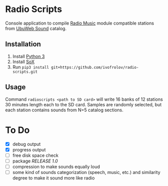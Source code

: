 # Radio Scripts

Console application to compile [Radio Music](https://musicthing.co.uk/pages/radio.html) module compatible stations from [UbuWeb Sound](https://www.ubu.com/sound/index.html) catalog.

## Installation

1. Install [Python 3](https://www.python.org/downloads/)
2. Install [SoX](http://sox.sourceforge.net/)
3. Run `pip3 install git+https://github.com/ivofrolov/radio-scripts.git`

## Usage

Command `radioscripts <path to SD card>` will write 16 banks of 12 stations 30 minutes length each to the SD card. Samples are randomly selected, but each station contains sounds from N=5 catalog sections.

# To Do

- [x] debug output
- [x] progress output
- [ ] free disk space check
- [ ] package *RELEASE 1.0*
- [ ] compression to make sounds equally loud
- [ ] some kind of sounds categorization (speech, music, etc.) and similarity degree to make it sound more like radio
